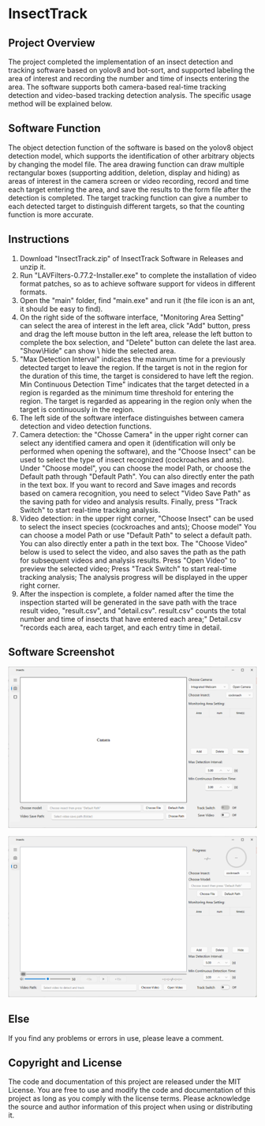 # InsectTrack
## Project Overview
The project completed the implementation of an insect detection and tracking software based on yolov8 and bot-sort, and supported labeling the area of interest and recording the number and time of insects entering the area. The software supports both camera-based real-time tracking detection and video-based tracking detection analysis. The specific usage method will be explained below.


## Software Function
The object detection function of the software is based on the yolov8 object detection model, which supports the identification of other arbitrary objects by changing the model file. The area drawing function can draw multiple rectangular boxes (supporting addition, deletion, display and hiding) as areas of interest in the camera screen or video recording, record and time each target entering the area, and save the results to the form file after the detection is completed. The target tracking function can give a number to each detected target to distinguish different targets, so that the counting function is more accurate.


## Instructions


1. Download "InsectTrack.zip" of InsectTrack Software in Releases and unzip it.
2. Run "LAVFilters-0.77.2-Installer.exe" to complete the installation of video format patches, so as to achieve software support for videos in different formats.
3. Open the "main" folder, find "main.exe" and run it (the file icon is an ant, it should be easy to find).
4. On the right side of the software interface, "Monitoring Area Setting" can select the area of interest in the left area, click "Add" button, press and drag the left mouse button in the left area, release the left button to complete the box selection, and "Delete" button can delete the last area. "Show\Hide" can show \ hide the selected area.
5. "Max Detection Interval" indicates the maximum time for a previously detected target to leave the region. If the target is not in the region for the duration of this time, the target is considered to have left the region. Min Continuous Detection Time" indicates that the target detected in a region is regarded as the minimum time threshold for entering the region. The target is regarded as appearing in the region only when the target is continuously in the region.
6. The left side of the software interface distinguishes between camera detection and video detection functions.
7. Camera detection: the "Chosse Camera" in the upper right corner can select any identified camera and open it (identification will only be performed when opening the software), and the "Choose Insect" can be used to select the type of insect recognized (cockroaches and ants). Under "Choose model", you can choose the model Path, or choose the Default path through "Default Path". You can also directly enter the path in the text box. If you want to record and Save images and records based on camera recognition, you need to select "Video Save Path" as the saving path for video and analysis results. Finally, press "Track Switch" to start real-time tracking analysis.
8. Video detection: in the upper right corner, "Choose Insect" can be used to select the insect species (cockroaches and ants); Choose model" You can choose a model Path or use "Default Path" to select a default path. You can also directly enter a path in the text box. The "Choose Video" below is used to select the video, and also saves the path as the path for subsequent videos and analysis results. Press "Open Video" to preview the selected video; Press "Track Switch" to start real-time tracking analysis; The analysis progress will be displayed in the upper right corner.
9. After the inspection is complete, a folder named after the time the inspection started will be generated in the save path with the trace result video, "result.csv", and "detail.csv". result.csv" counts the total number and time of insects that have entered each area;" Detail.csv "records each area, each target, and each entry time in detail.


## Software Screenshot

![camera](/image/camera.png "Camera")

![video](/image/video.png "Video")


## Else

If you find any problems or errors in use, please leave a comment.


## Copyright and License

The code and documentation of this project are released under the MIT License. You are free to use and modify the code and documentation of this project as long as you comply with the license terms. Please acknowledge the source and author information of this project when using or distributing it.
